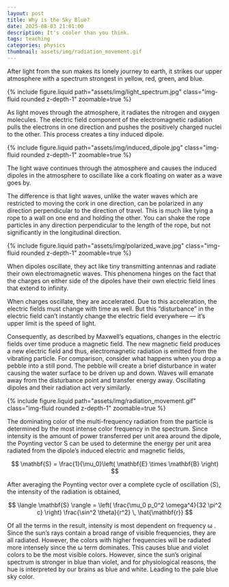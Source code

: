 ```yaml
---
layout: post
title: Why is the Sky Blue?
date: 2025-08-03 21:01:00
description: It's cooler than you think.
tags: teaching
categories: physics
thumbnail: assets/img/radiation_movement.gif
---
```

After light from the sun makes its lonely journey to earth, it strikes our upper atmosphere with a spectrum strongest in yellow, red, green, and blue.

{% include figure.liquid path="assets/img/light_spectrum.jpg" class="img-fluid rounded z-depth-1" zoomable=true %}

As light moves through the atmosphere, it radiates the nitrogen and oxygen molecules. The electric field component of the electromagnetic radiation pulls the electrons in one direction and pushes the positively charged nuclei to the other. This process creates a tiny induced dipole.

{% include figure.liquid path="assets/img/induced_dipole.jpg" class="img-fluid rounded z-depth-1" zoomable=true %}

The light wave continues through the atmosphere and causes the induced dipoles in the atmosphere to oscillate like a cork floating on water as a wave goes by.

The difference is that light waves, unlike the water waves which are restricted to moving the cork in one direction, can be polarized in any direction perpendicular to the direction of travel. This is much like tying a rope to a wall on one end and holding the other. You can shake the rope particles in any direction perpendicular to the length of the rope, but not significantly in the longitudinal direction.

{% include figure.liquid path="assets/img/polarized_wave.jpg" class="img-fluid rounded z-depth-1" zoomable=true %}

When dipoles oscillate, they act like tiny transmitting antennas and radiate their own electromagnetic waves. This phenomena hinges on the fact that the charges on either side of the dipoles have their own electric field lines that extend to infinity.

When charges oscillate, they are accelerated. Due to this acceleration, the electric fields must change with time as well. But this “disturbance” in the electric field can’t instantly change the electric field everywhere — it’s upper limit is the speed of light.

Consequently, as described by Maxwell’s equations, changes in the electric fields over time produce a magnetic field. The new magnetic field produces a new electric field and thus, electromagnetic radiation is emitted from the vibrating particle. For comparison, consider what happens when you drop a pebble into a still pond. The pebble will create a brief disturbance in water causing the water surface to be driven up and down. Waves will emanate away from the disturbance point and transfer energy away. Oscillating dipoles and their radiation act very similarly.

{% include figure.liquid path="assets/img/radiation_movement.gif" class="img-fluid rounded z-depth-1" zoomable=true %}

The dominating color of the multi-frequency radiation from the particle is determined by the most intense color frequency in the spectrum. Since intensity is the amount of power transferred per unit area around the dipole, the Poynting vector S can be used to determine the energy per unit area radiated from the dipole’s induced electric and magnetic fields,

$$
\mathbf{S} = \frac{1}{\mu_0}\left( \mathbf{E} \times \mathbf{B} \right)
$$

After averaging the Poynting vector over a complete cycle of oscillation ⟨S⟩, the intensity of the radiation is obtained,

$$
\langle \mathbf{S} \rangle = \left( \frac{\mu_0 p_0^2 \omega^4}{32 \pi^2 c} \right) \frac{\sin^2 \theta}{r^2} \, \hat{\mathbf{r}}
$$

Of all the terms in the result, intensity is most dependent on frequency ω . Since the sun’s rays contain a broad range of visible frequencies, they are all radiated. However, the colors with higher frequencies will be radiated more intensely since the ω term dominates. This causes blue and violet colors to be the most visible colors. However, since the sun’s original spectrum is stronger in blue than violet, and for physiological reasons, the hue is interpreted by our brains as blue and white. Leading to the pale blue sky color.
